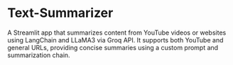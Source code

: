 # Text-Summarizer
A Streamlit app that summarizes content from YouTube videos or websites using LangChain and LLaMA3 via Groq API. It supports both YouTube and general URLs, providing concise summaries using a custom prompt and summarization chain.
